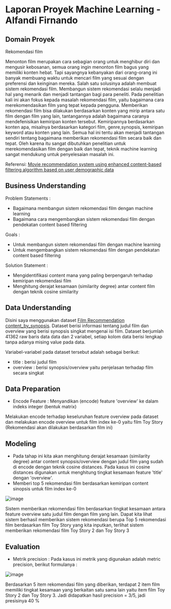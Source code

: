 # Laporan Proyek Machine Learning - Alfandi Firnando

## Domain Proyek

Rekomendasi film

Menonton film merupakan cara sebagian orang untuk menghibur diri dan mengusir kebosanan, semua orang ingin menonton film bagus yang memiliki konten hebat. Tapi sayangnya kebanyakan dari orang-orang ini banyak membuang waktu untuk mencari film yang sesuai dengan preferensi dan keinginan mereka. Salah satu solusinya adalah membuat sistem rekomendasi film. Membangun sistem rekomendasi selalu menjadi hal yang menarik dan menjadi tantangan bagi para peneliti. Pada penelitian kali ini akan fokus kepada masalah rekomendasi film, yaitu bagaimana cara merekomendasikan film yang tepat kepada pengguna. Memberikan rekomendasi film bisa dilakukan berdasarkan konten yang mirip antara satu film dengan film yang lain, tantangannya adalah bagaimana caranya mendefenisikan kemiripan konten tersebut. Kemiripannya berdasarkan konten apa, misalnya berdasarkan kategori film, genre,synopsis, kemiripan keyword atau konten yang lain. Semua hal ini tentu akan menjadi tantangan sendiri tentang bagaimana memberikan rekomendasi film secara baik dan tepat. Oleh karena itu sangat dibutuhkan penelitian untuk merekomendasikan film dengan baik dan tepat, teknik machine learning sangat mendukung untuk penyelesaian masalah ini.

Referensi: [Movie recommendation system using enhanced content-based filtering algorithm based on user demographic data](https://ieeexplore.ieee.org/document/9489125)

## Business Understanding

Problem Statements :
- Bagaimana membangun sistem rekomendasi film dengan machine learning
- Bagaimana cara mengembangkan sistem rekomendasi film dengan pendekatan content based filtering

Goals :
- Untuk membangun sistem rekomendasi film dengan machine learning
- Untuk mengembangkan sistem rekomendasi film dengan pendekatan content based filtering

Solution Statement : 

- Mengidentifikasi content mana yang paling berpengaruh terhadap kemiripan rekomendasi film
- Menghitung derajat kesamaan (similarity degree) antar content film dengan teknik cosine similarity

## Data Understanding

Disini saya menggunakan dataset [Film Recommendation content_by_synopsis](https://github.com/WiraDKP/recommendation_system/tree/master/20%20-%20Recommendation%20System/data).
Dataset berisi informasi tentang judul film dan overview yang berisi synopsis singkat mengenai isi film. Dataset berjumlah 41362 raw baris data data dan 2 variabel, setiap kolom data berisi lengkap tanpa adanya mising value pada data. 

Variabel-variabel pada dataset tersebut adalah sebagai berikut:
- title : berisi judul film
- overview : berisi synopsis/overview yaitu penjelasan terhadap film secara singkat

## Data Preparation

- Encode Feature :
Menyandikan (encode) feature 'overview' ke dalam indeks integer (bentuk matrix)

Melakukan encode terhadap keseluruhan feature overview pada dataset dan melakukan encode overview untuk film index ke-0 yaitu film Toy Story (Rekomendasi akan dilakukan berdasarkan film ini) 

## Modeling

- Pada tahap ini kita akan menghitung derajat kesamaan (similarity degree) antar content synopsis/overview dengan judul film yang sudah di encode dengan teknik cosine distances. Pada kasus ini cosine distances digunakan untuk menghitung tingkat kesamaan feature 'title' dengan 'overview'.
- Memberi top 5 rekomendasi film berdasarkan kemiripan content sinopsis untuk film index ke-0

![image](https://user-images.githubusercontent.com/50938896/156892694-e45f600e-e741-4e53-8761-97a474f3abb7.png)

Sistem memberikan rekomendasi film berdasarkan tingkat kesamaan antara feature overview satu judul film dengan film yang lain. Dapat kita lihat sistem berhasil memberikan sistem rekomendasi berupa Top 5 rekomendasi film berdasarkan film Toy Story yang kita inputkan, terlihat sistem memberikan rekomendasi film Toy Story 2 dan Toy Story 3


## Evaluation

-  Metrik precision :
Pada kasus ini metrik yang digunakan adalah metric precision, berikut formulanya :

![image](https://user-images.githubusercontent.com/50938896/156893250-e5d65214-58dc-40a5-a45e-9c2181191198.png)

Berdasarkan 5 item rekomendasi film yang diberikan, terdapat 2 item film memiliki tingkat kesamaan yang berkaitan satu sama lain yaitu item film Toy Story 2 dan Toy Story 3.
Jadi didapatkan hasil precision = 3/5, jadi presisinya 40 %


